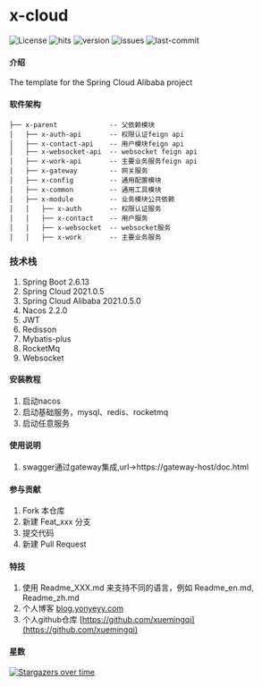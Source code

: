 # x-cloud

<p>
    <img src="https://custom-icon-badges.herokuapp.com/github/license/xuemingqi/x-cloud?logo=law&color=orange" alt="License"/>
    <img src="https://hits.seeyoufarm.com/api/count/incr/badge.svg?url=https%3A%2F%2Fgithub.com%2Fxuemingqi%2Fx-cloud&count_bg=%2379C83D&title_bg=%23555555&icon=&icon_color=%23E7E7E7&title=hits&edge_flat=false" alt="hits"/>
    <img src="https://custom-icon-badges.herokuapp.com/github/v/release/xuemingqi/x-cloud?logo=rocket" alt="version">
    <img src="https://custom-icon-badges.herokuapp.com/github/issues-pr-closed/xuemingqi/x-cloud?color=purple&logo=git-pull-request&logoColor=white" alt="issues"/>
    <img src="https://custom-icon-badges.herokuapp.com/github/last-commit/xuemingqi/x-cloud?logo=history&logoColor=white" alt="last-commit"/>
</p>


#### 介绍
The template for the Spring Cloud Alibaba project


#### 软件架构
```
├── x-parent             -- 父依赖模块
│   ├── x-auth-api       -- 权限认证feign api
│   ├── x-contact-api    -- 用户模块feign api
│   ├── x-websocket-api  -- websocket feign api
│   ├── x-work-api       -- 主要业务服务feign api
│   ├── x-gateway        -- 网关服务
│   ├── x-config         -- 通用配置模块
│   ├── x-common         -- 通用工具模块
│   ├── x-module         -- 业务模块公共依赖
│   │   ├── x-auth       -- 权限认证服务
│   │   ├── x-contact    -- 用户服务
│   │   ├── x-websocket  -- websocket服务
│   │   ├── x-work       -- 主要业务服务
```


### 技术栈
1. Spring Boot 2.6.13  
2. Spring Cloud 2021.0.5  
3. Spring Cloud Alibaba 2021.0.5.0  
4. Nacos 2.2.0
5. JWT  
6. Redisson  
7. Mybatis-plus  
8. RocketMq  
9. Websocket


#### 安装教程

1.  启动nacos
2.  启动基础服务，mysql、redis、rocketmq
3.  启动任意服务


#### 使用说明

1.  swagger通过gateway集成,url->https://gateway-host/doc.html


#### 参与贡献

1.  Fork 本仓库
2.  新建 Feat_xxx 分支
3.  提交代码
4.  新建 Pull Request


#### 特技

1.  使用 Readme\_XXX.md 来支持不同的语言，例如 Readme\_en.md, Readme\_zh.md
2.  个人博客 [blog.yonyeyy.com](https://blog.yonyeyy.com)
3.  个人github仓库 [https://github.com/xuemingqi](https://github.com/xuemingqi)


#### 星数
[![Stargazers over time](https://starchart.cc/xuemingqi/x-cloud.svg)](https://starchart.cc/xuemingqi/x-cloud)
